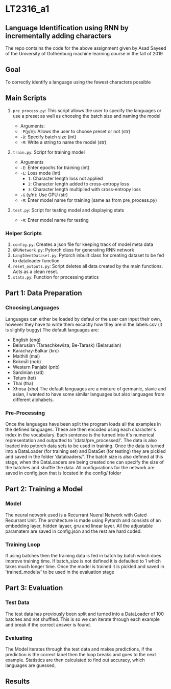 # LT2316_a1

## Language Identification using RNN by incrementally adding characters
The repo contains the code for the above assignment given by Asad Sayeed of the University of Gothenburg machine learning course in the fall of 2019
   
## Goal
To correctly identify a language using the fewest characters possible 

## Main Scripts  

1. `pre_process.py`: This script allows the user to specify the languages or use a preset as well as choosing the batch size and naming the model
   * Arguments:
   * `-P`(y/n): Allows the user to choose preset or not (str)
   * `-B`: Specify batch size (int)
   * `-M`: Write a string to name the model (str)
2. `train.py`: Script for training model 
   * Arguments
   * `-E`: Enter epochs for training (int)
   * `-L`: Loss mode (int)
      * `1`: Character length loss not applied
      * `2`: Character length added to cross-entropy loss
      * `3`: Character length multiplied with cross-entropy loss
   * `-G` (y/n): Use GPU (str)
   * `-M`: Enter model name for training (same as from pre_process.py)
   
3. `test.py`: Script for testing model and displaying stats
   * `-M`: Enter model name for testing
   
### Helper Scripts 

1. `config.py`: Creates a json file for keeping track of model meta data
2. `GRUNetwork.py`: Pytorch class for generating RNN network
3. `LangIdentDataset.py`: Pytorch inbuilt class for creating dataset to be fed to dataloader function
4. `reset_outputs.py`: Script deletes all data created by the main functions. Acts as a clean reset. 
5. `stats.py`: Function for processing statics
## Part 1: Data Preparation 

### Choosing Languages 
Languages can either be loaded by defaul or the user can input their own, however they have to write them excactly how they are in the labels.csv (it is slightly buggy)
The default languages are: 
- English (eng)
- Belarusian (Taraschkewiza, Be-Tarask) (Belarusian)
- Karachay-Balkar (krc)
- Maithili (mai)
- Bokmål (nob)
- Western Panjabi (pnb)
- Sardinian (srd)
- Tetum (tet)
- Thai (tha)
- Xhosa (xho)
The default languages are a mixture of germanic, slavic and asian, I wanted to have some similar languages but also languages from different alphabets. 

### Pre-Processing 
Once the languages have been split the program loads all the examples in the defined languages. These are then encoded using each character's index in the vocabulary.
Each sentence is the turned into it's numerical representation and outputted to '/data/pre_processed/'. 
The data is also loaded into pytorch data sets to be used in training. Once the data is turned into a DataLoader (for training set) and DataSet (for testing) they are pickled and saved in the folder 'dataloaders/'. The batch size is also defined at this stage, when the DataLoaders are being created one can specify the size of the batches and shuffle the data. All configurations for the network are saved in config.json that is located in the config/ folder
 
## Part 2: Training a Model

### Model
The neural network used is a Recurrant Nueral Network with Gated Recurrant Unit. The architecture is made using Pytorch and consists of an embedding layer, hidden layaer, gru and linear layer. All the adjustable paramaters are saved in config.json and the rest are hard coded. 

### Training Loop
If using batches then the training data is fed in batch by batch which does improve training time. If batch_size is not defined it is defaulted to 1 which takes much longer time. 
Once the model is trained it is pickled and saved in 'trained_models/' to be used in the evaluation stage  

## Part 3: Evaluation 

### Test Data
The test data has previously been split and turned into a DataLoader of 100 batches and not shuffled. This is so we can iterate through each example and break if the correct answer is found. 

### Evaluating 
The Model iterates through the test data and makes predictions, if the prediction is the correct label then the loop breaks and goes to the next example. Statistics are then calculated to find out accuracy, which languages are guessed, 

## Results 

